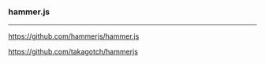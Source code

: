 ### hammer.js
---
https://github.com/hammerjs/hammer.js

https://github.com/takagotch/hammerjs

```js

```

```
```

```
```


